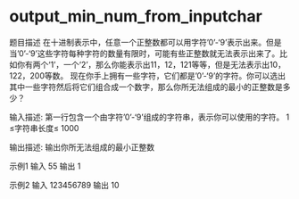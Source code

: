 # output_min_num_from_inputchar

题目描述
在十进制表示中，任意一个正整数都可以用字符’0’-‘9’表示出来。但是当’0’-‘9’这些字符每种字符的数量有限时，可能有些正整数就无法表示出来了。比如你有两个‘1’，一个‘2’，那么你能表示出11，12，121等等，但是无法表示出10，122，200等数。 
现在你手上拥有一些字符，它们都是’0’-‘9’的字符。你可以选出其中一些字符然后将它们组合成一个数字，那么你所无法组成的最小的正整数是多少？

输入描述:
第一行包含一个由字符’0’-‘9’组成的字符串，表示你可以使用的字符。
1 ≤字符串长度≤ 1000

输出描述:
输出你所无法组成的最小正整数

示例1
输入 55
输出 1

示例2
输入 123456789
输出 10

